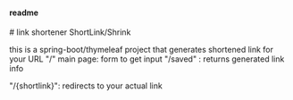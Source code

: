<h4>readme</h4>
# link shortener ShortLink/Shrink

this is a spring-boot/thymeleaf project that generates shortened link for your URL
"/" main page: form to get input 
"/saved" : returns generated link info 

"/{shortlink}": redirects to your actual link
